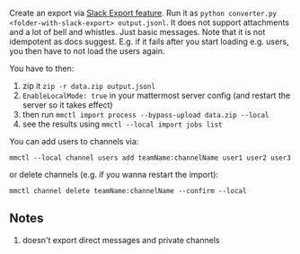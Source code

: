 Create an export via [Slack Export feature](https://artpolis-space.slack.com/services/export). Run it as `python converter.py <folder-with-slack-export> output.jsonl`. It does not support attachments and a lot of bell and whistles. Just basic messages. Note that it is not idempotent as docs suggest. E.g. if it fails after you start loading e.g. users, you then have to not load the users again. 

You have to then:
1. zip it `zip -r data.zip output.jsonl`
2. `EnableLocalMode: true` in your mattermost server config (and restart the server so it takes effect)
3. then run `mmctl import process --bypass-upload data.zip --local`
4. see the results using `mmctl --local import jobs list`

You can add users to channels via:
```
mmctl --local channel users add teamName:channelName user1 user2 user3
```

or delete channels (e.g. if you wanna restart the import):
```
mmctl channel delete teamName:channelName --confirm --local
```

## Notes
1. doesn't export direct messages and private channels